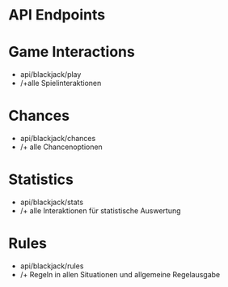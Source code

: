 # API Endpoints

# Game Interactions
- api/blackjack/play
- /+alle Spielinteraktionen

# Chances
- api/blackjack/chances
- /+ alle Chancenoptionen

# Statistics
- api/blackjack/stats
- /+ alle Interaktionen für statistische Auswertung

# Rules
- api/blackjack/rules
- /+ Regeln in allen Situationen und allgemeine Regelausgabe
